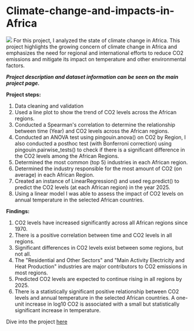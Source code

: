 # Climate-change-and-impacts-in-Africa
![](climatechangeimage.png)
For this project, I analyzed the state of climate change in Africa. This project highlights the growing concern of climate change in Africa and emphasizes the need for regional and international efforts to reduce CO2 emissions and mitigate its impact on temperature and other environmental factors.

***_Project description and dataset information can be seen on the main project page._***

**Project steps:**
1. Data cleaning and validation
2. Used a line plot to show the trend of CO2 levels across the African regions.
3. Conducted a Spearman's correlation to determine the relationship between time (Year) and CO2 levels across the African regions.
4. Conducted an ANOVA test using pingouin.anova() on CO2 by Region, I also conducted a posthoc test (with Bonferroni correction) using pingouin.pairwise_tests() to check if there is a significant difference in the CO2 levels among the African Regions.
5. Determined the most common (top 5) industries in each African region.
6. Determined the industry responsible for the most amount of CO2 (on average) in each African Region.
7. Created an instance of LinearRegression() and used reg.predict() to predict the CO2 levels (at each African region) in the year 2025.
8. Using a linear model I was able to assess the impact of CO2 levels on annual temperature in the selected African countries.

**Findings:**
1. CO2 levels have increased significantly across all African regions since 1970.
2. There is a positive correlation between time and CO2 levels in all regions.
3. Significant differences in CO2 levels exist between some regions, but not all.
4. The "Residential and Other Sectors" and "Main Activity Electricity and Heat Production" industries are major contributors to CO2 emissions in most regions.
5. Predicted CO2 levels are expected to continue rising in all regions by 2025.
6. There is a statistically significant positive relationship between CO2 levels and annual temperature in the selected African countries. A one-unit increase in log10 CO2 is associated with a small but statistically significant increase in temperature.

Dive into the project [here](https://github.com/JachimmaChristian/Climate-change-and-impacts-in-Africa/blob/main/workspace/workspace/notebook.ipynb)

